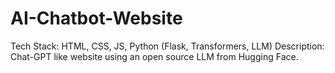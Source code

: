 # AI-Chatbot-Website
Tech Stack: HTML, CSS, JS, Python (Flask, Transformers, LLM)
Description: Chat-GPT like website using an open source LLM from Hugging Face.

